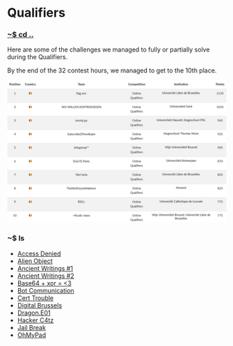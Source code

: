 # Qualifiers

### [~$ cd ..](../)

Here are some of the challenges we managed to fully or partially solve during the Qualifiers.

By the end of the 32 contest hours, we managed to get to the 10th place.

![scoreboard](assets/scoreboard.png)

### ~$ ls

* [Access Denied](./access_denied/)
* [Alien Object](./alien_object/)
* [Ancient Writings #1](./ancient_writings_1/)
* [Ancient Writings #2](./ancient_writings_2/)
* [Base64 + xor = <3](./base64_xor/)
* [Bot Communication](./bot_communication/)
* [Cert Trouble](./cert_trouble/)
* [Digital Brussels](./digital_brussels/)
* [Dragon.E01](./dragon_e01/)
* [Hacker C4tz](./hacker_c4tz/)
* [Jail Break](./jail_break/)
* [OhMyPad](./oh_my_pad/)

